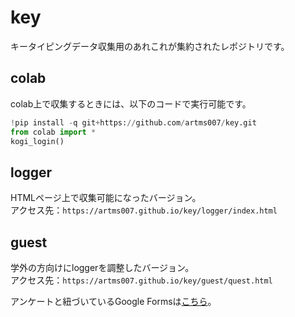 # key

キータイピングデータ収集用のあれこれが集約されたレポジトリです。

## colab

colab上で収集するときには、以下のコードで実行可能です。

```python
!pip install -q git+https://github.com/artms007/key.git
from colab import *
kogi_login()
```

## logger

HTMLページ上で収集可能になったバージョン。  
アクセス先：`https://artms007.github.io/key/logger/index.html`

## guest

学外の方向けにloggerを調整したバージョン。  
アクセス先：`https://artms007.github.io/key/guest/quest.html`  

アンケートと紐づいているGoogle Formsは[こちら](https://docs.google.com/forms/d/e/1FAIpQLSdDdztaVqnOLzzAX97q09qs6lQjxd54aVPgXCK5twoWp6Qd6Q/viewform)。
